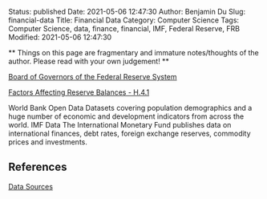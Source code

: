 Status: published
Date: 2021-05-06 12:47:30
Author: Benjamin Du
Slug: financial-data
Title: Financial Data
Category: Computer Science
Tags: Computer Science, data, finance, financial, IMF, Federal Reserve, FRB
Modified: 2021-05-06 12:47:30

**
Things on this page are fragmentary and immature notes/thoughts of the author.
Please read with your own judgement!
**


[Board of Governors of the Federal Reserve System](https://www.federalreserve.gov/)

[Factors Affecting Reserve Balances - H.4.1](https://www.federalreserve.gov/releases/h41/)

World Bank Open Data Datasets covering population demographics 
and a huge number of economic and development indicators from across the world.
IMF Data The International Monetary Fund publishes data 
on international finances, debt rates, foreign exchange reserves, commodity prices and investments.

## References 

[Data Sources](http://www.legendu.net/misc/blog/data-sources/)

